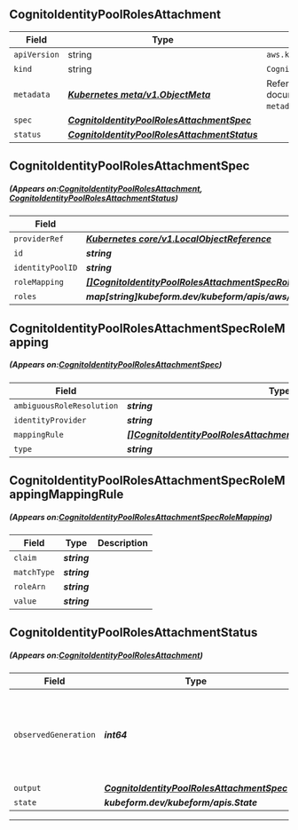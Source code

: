 ## CognitoIdentityPoolRolesAttachment
| Field | Type | Description |
| ------ | ----- | ----------- |
| `apiVersion` | string | `aws.kubeform.com/v1alpha1` |
|    `kind` | string | `CognitoIdentityPoolRolesAttachment` |
| `metadata` | ***[Kubernetes meta/v1.ObjectMeta](https://kubernetes.io/docs/reference/generated/kubernetes-api/v1.13/#objectmeta-v1-meta)***|Refer to the Kubernetes API documentation for the fields of the `metadata` field.|
| `spec` | ***[CognitoIdentityPoolRolesAttachmentSpec](#CognitoIdentityPoolRolesAttachmentSpec)***||
| `status` | ***[CognitoIdentityPoolRolesAttachmentStatus](#CognitoIdentityPoolRolesAttachmentStatus)***||
## CognitoIdentityPoolRolesAttachmentSpec
##### (Appears on:[CognitoIdentityPoolRolesAttachment](#CognitoIdentityPoolRolesAttachment), [CognitoIdentityPoolRolesAttachmentStatus](#CognitoIdentityPoolRolesAttachmentStatus))
| Field | Type | Description |
| ------ | ----- | ----------- |
| `providerRef` | ***[Kubernetes core/v1.LocalObjectReference](https://kubernetes.io/docs/reference/generated/kubernetes-api/v1.13/#localobjectreference-v1-core)***||
| `id` | ***string***||
| `identityPoolID` | ***string***||
| `roleMapping` | ***[[]CognitoIdentityPoolRolesAttachmentSpecRoleMapping](#CognitoIdentityPoolRolesAttachmentSpecRoleMapping)***| ***(Optional)*** |
| `roles` | ***map[string]kubeform.dev/kubeform/apis/aws/v1alpha1.CognitoIdentityPoolRolesAttachmentSpecRoles***||
## CognitoIdentityPoolRolesAttachmentSpecRoleMapping
##### (Appears on:[CognitoIdentityPoolRolesAttachmentSpec](#CognitoIdentityPoolRolesAttachmentSpec))
| Field | Type | Description |
| ------ | ----- | ----------- |
| `ambiguousRoleResolution` | ***string***| ***(Optional)*** |
| `identityProvider` | ***string***||
| `mappingRule` | ***[[]CognitoIdentityPoolRolesAttachmentSpecRoleMappingMappingRule](#CognitoIdentityPoolRolesAttachmentSpecRoleMappingMappingRule)***| ***(Optional)*** |
| `type` | ***string***||
## CognitoIdentityPoolRolesAttachmentSpecRoleMappingMappingRule
##### (Appears on:[CognitoIdentityPoolRolesAttachmentSpecRoleMapping](#CognitoIdentityPoolRolesAttachmentSpecRoleMapping))
| Field | Type | Description |
| ------ | ----- | ----------- |
| `claim` | ***string***||
| `matchType` | ***string***||
| `roleArn` | ***string***||
| `value` | ***string***||
## CognitoIdentityPoolRolesAttachmentStatus
##### (Appears on:[CognitoIdentityPoolRolesAttachment](#CognitoIdentityPoolRolesAttachment))
| Field | Type | Description |
| ------ | ----- | ----------- |
| `observedGeneration` | ***int64***| ***(Optional)*** Resource generation, which is updated on mutation by the API Server.|
| `output` | ***[CognitoIdentityPoolRolesAttachmentSpec](#CognitoIdentityPoolRolesAttachmentSpec)***| ***(Optional)*** |
| `state` | ***kubeform.dev/kubeform/apis.State***| ***(Optional)*** |
---
